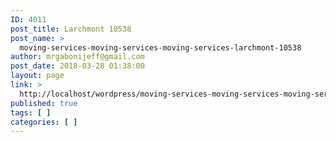 ```yaml
---
ID: 4011
post_title: Larchmont 10538
post_name: >
  moving-services-moving-services-moving-services-larchmont-10538
author: mrgabonijeff@gmail.com
post_date: 2018-03-28 01:38:00
layout: page
link: >
  http://localhost/wordpress/moving-services-moving-services-moving-services-larchmont-10538/
published: true
tags: [ ]
categories: [ ]
---
```

